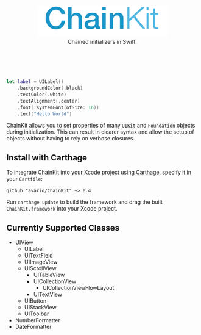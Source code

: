 <p align="center">
<img src="Images/logo.png" alt="LayoutKit" height="82" />
<br />
Chained initializers in Swift.
<br /><br />
</p>

# 
<br />

```swift
let label = UILabel()
    .backgroundColor(.black)
    .textColor(.white)
    .textAlignment(.center)
    .font(.systemFont(ofSize: 16))
    .text("Hello World")
```

ChainKit allows you to set properties of many `UIKit` and `Foundation` objects during initialization. This can result in clearer syntax and allow the setup of objects without having to rely on verbose closures.

## Install with Carthage
To integrate ChainKit into your Xcode project using [Carthage](https://github.com/Carthage/Carthage), specify it in your `Cartfile`:

```ogdl
github "avario/ChainKit" ~> 0.4
```

Run `carthage update` to build the framework and drag the built `ChainKit.framework` into your Xcode project.

## Currently Supported Classes

- UIView
	- UILabel
	- UITextField
	- UIImageView
	- UIScrollView
		- UITableView
		- UICollectionView
			- UICollectionViewFlowLayout
		- UITextView
	- UIButton
	- UIStackView
	- UIToolbar
- NumberFormatter
- DateFormatter
